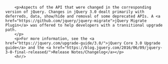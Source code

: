 
        <p>Aspects of the API that were changed in the corresponding version of jQuery. Changes in jQuery 3.0 dealt primarily with deferreds, data, show/hide and removal of some deprecated APIs. A <a href="https://github.com/jquery/jquery-migrate">jQuery Migrate Plugin</a> was offered to help developers with a transitional upgrade path.
        </p>
        <p>For more information, see the <a href="https://jquery.com/upgrade-guide/3.0/">jQuery Core 3.0 Upgrade guide</a> and the <a href="https://blog.jquery.com/2016/06/09/jquery-3-0-final-released/">Release Notes/Changelog</a></p>
        <hr/>
      